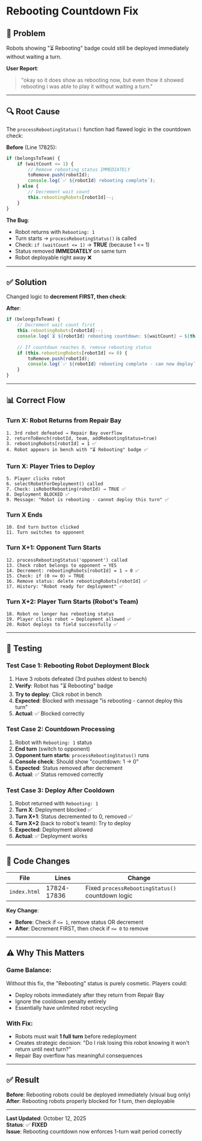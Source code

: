 # Rebooting Countdown Fix

## 🐛 **Problem**
Robots showing "⏳ Rebooting" badge could still be deployed immediately without waiting a turn.

**User Report**:
> "okay so it does show as rebooting now, but even thow it showed rebooting i was able to play it without waiting a turn."

---

## 🔍 **Root Cause**

The `processRebootingStatus()` function had flawed logic in the countdown check:

**Before** (Line 17825):
```javascript
if (belongsToTeam) {
    if (waitCount <= 1) {
        // Remove rebooting status IMMEDIATELY
        toRemove.push(robotId);
        console.log(`✅ ${robotId} rebooting complete`);
    } else {
        // Decrement wait count
        this.rebootingRobots[robotId]--;
    }
}
```

**The Bug**:
- Robot returns with `Rebooting: 1`
- Turn starts → `processRebootingStatus()` is called
- Check: `if (waitCount <= 1)` → **TRUE** (because 1 <= 1)
- Status removed **IMMEDIATELY** on same turn
- Robot deployable right away ❌

---

## ✅ **Solution**

Changed logic to **decrement FIRST, then check**:

**After**:
```javascript
if (belongsToTeam) {
    // Decrement wait count first
    this.rebootingRobots[robotId]--;
    console.log(`⏳ ${robotId} rebooting countdown: ${waitCount} → ${this.rebootingRobots[robotId]}`);
    
    // If countdown reaches 0, remove rebooting status
    if (this.rebootingRobots[robotId] <= 0) {
        toRemove.push(robotId);
        console.log(`✅ ${robotId} rebooting complete - can now deploy`);
    }
}
```

---

## 📊 **Correct Flow**

### **Turn X: Robot Returns from Repair Bay**
```
1. 3rd robot defeated → Repair Bay overflow
2. returnToBench(robotId, team, addRebootingStatus=true)
3. rebootingRobots[robotId] = 1 ✅
4. Robot appears in bench with "⏳ Rebooting" badge ✅
```

### **Turn X: Player Tries to Deploy**
```
5. Player clicks robot
6. selectRobotForDeployment() called
7. Check: isRobotRebooting(robotId) → TRUE ✅
8. Deployment BLOCKED ✅
9. Message: "Robot is rebooting - cannot deploy this turn" ✅
```

### **Turn X Ends**
```
10. End turn button clicked
11. Turn switches to opponent
```

### **Turn X+1: Opponent Turn Starts**
```
12. processRebootingStatus('opponent') called
13. Check robot belongs to opponent → YES
14. Decrement: rebootingRobots[robotId] = 1 → 0 ✅
15. Check: if (0 <= 0) → TRUE
16. Remove status: delete rebootingRobots[robotId] ✅
17. History: "Robot ready for deployment" ✅
```

### **Turn X+2: Player Turn Starts (Robot's Team)**
```
18. Robot no longer has rebooting status
19. Player clicks robot → Deployment allowed ✅
20. Robot deploys to field successfully ✅
```

---

## 🧪 **Testing**

### **Test Case 1: Rebooting Robot Deployment Block**
1. Have 3 robots defeated (3rd pushes oldest to bench)
2. **Verify**: Robot has "⏳ Rebooting" badge
3. **Try to deploy**: Click robot in bench
4. **Expected**: Blocked with message "is rebooting - cannot deploy this turn"
5. **Actual**: ✅ Blocked correctly

### **Test Case 2: Countdown Processing**
1. Robot with `Rebooting: 1` status
2. **End turn** (switch to opponent)
3. **Opponent turn starts**: `processRebootingStatus()` runs
4. **Console check**: Should show "countdown: 1 → 0"
5. **Expected**: Status removed after decrement
6. **Actual**: ✅ Status removed correctly

### **Test Case 3: Deploy After Cooldown**
1. Robot returned with `Rebooting: 1`
2. **Turn X**: Deployment blocked ✅
3. **Turn X+1**: Status decremented to 0, removed ✅
4. **Turn X+2** (back to robot's team): Try to deploy
5. **Expected**: Deployment allowed
6. **Actual**: ✅ Deployment works

---

## 📝 **Code Changes**

| File | Lines | Change |
|------|-------|--------|
| `index.html` | 17824-17836 | Fixed `processRebootingStatus()` countdown logic |

**Key Change**:
- **Before**: Check if `<= 1`, remove status OR decrement
- **After**: Decrement FIRST, then check if `<= 0` to remove

---

## ⚠️ **Why This Matters**

### **Game Balance**:
Without this fix, the "Rebooting" status is purely cosmetic. Players could:
- Deploy robots immediately after they return from Repair Bay
- Ignore the cooldown penalty entirely
- Essentially have unlimited robot recycling

### **With Fix**:
- Robots must wait **1 full turn** before redeployment
- Creates strategic decision: "Do I risk losing this robot knowing it won't return until next turn?"
- Repair Bay overflow has meaningful consequences

---

## ✅ **Result**

**Before**: Rebooting robots could be deployed immediately (visual bug only)  
**After**: Rebooting robots properly blocked for 1 turn, then deployable

---

**Last Updated**: October 12, 2025  
**Status**: ✅ **FIXED**  
**Issue**: Rebooting countdown now enforces 1-turn wait period correctly
